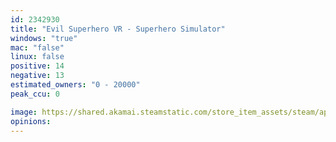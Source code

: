 ```yaml
---
id: 2342930
title: "Evil Superhero VR - Superhero Simulator"
windows: "true"
mac: "false"
linux: false
positive: 14
negative: 13
estimated_owners: "0 - 20000"
peak_ccu: 0

image: https://shared.akamai.steamstatic.com/store_item_assets/steam/apps/2342930/header.jpg?t=1681256484
opinions:
---
```

